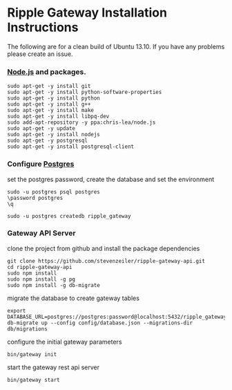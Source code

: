 # Ripple Gateway Installation Instructions

The following are for a clean build of Ubuntu 13.10. If you have any problems please create an issue.

### [Node.js](http://stackoverflow.com/questions/16302436/install-nodejs-on-ubuntu-12-10) and packages.

    sudo apt-get -y install git
    sudo apt-get -y install python-software-properties
    sudo apt-get -y install python
    sudo apt-get -y install g++
    sudo apt-get -y install make
    sudo apt-get -y install libpq-dev
    sudo add-apt-repository -y ppa:chris-lea/node.js
    sudo apt-get -y update
    sudo apt-get -y install nodejs
    sudo apt-get -y postgresql
    sudo apt-get -y install postgresql-client

### Configure [Postgres](https://help.ubuntu.com/community/PostgreSQL)

set the postgres password, create the database and set the environment

    sudo -u postgres psql postgres
    \password postgres
    \q

    sudo -u postgres createdb ripple_gateway

### Gateway API Server

clone the project from github and install the package dependencies

    git clone https://github.com/stevenzeiler/ripple-gateway-api.git
    cd ripple-gateway-api
    sudo npm install
    sudo npm install -g pg
    sudo npm install -g db-migrate

migrate the database to create gateway tables

    export DATABASE_URL=postgres://postgres:password@localhost:5432/ripple_gateway
    db-migrate up --config config/database.json --migrations-dir db/migrations
    
configure the initial gateway parameters 

    bin/gateway init

start the gateway rest api server

    bin/gateway start


